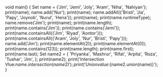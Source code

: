void main() {
  Set<String> name = {'Jim', 'Jemi', 'Joly', 'Aram', 'Niha', 'Nahiyan'};
  print(name);
  name.add('Nur');
  print(name);
  name.addAll({'Bristi', 'Jia', 'Papy', 'Joynob', 'Nurul', 'Hena'});
  print(name);
  print(name.runtimeType);
  name.remove('Jim');
  print(name);
  print(name.length);
  print(name.contains('Jim'));
  print(name.contains('Jemi'));
  print(name.containsAll({'Jim', 'Riyad', 'Aontor'}));
  print(name.containsAll({'Aram', 'Joly', 'Nur', 'Bristi', 'Papy'}));
  name.add('Jim');
  print(name.elementAt(2));
  print(name.elementAt(0));
  print(name.contains(123));
  print(name.length);
  print(name.first);
  print(name.last);
  Set<String> name2 = {
    'Priyanka',
    'Mashrur',
    'Rifat',
    'Arpita',
    'Roza',
    'Tushar',
    'Jim',
  };
  print(name2);
  print('Intersection Vlue:${name.intersection(name2)}');
  print('Union value:${name2.union(name)}');
}
